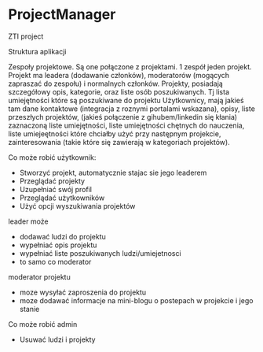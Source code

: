 # ProjectManager
ZTI project

Struktura aplikacji

Zespoły projektowe. Są one połączone z projektami. 1 zespół jeden projekt. Projekt ma leadera (dodawanie członków), moderatorów (mogących zapraszać do zespołu) i normalnych członków.
Projekty, posiadają szczegółowy opis, kategorie, oraz liste osób poszukiwanych. Tj lista umiejętności które są poszukiwane do projektu
Użytkownicy, mają jakieś tam dane kontaktowe (integracja z roznymi portalami wskazana), opisy, liste przeszłych projektów, (jakieś połączenie z gihubem/linkedin się kłania) zaznaczoną liste umiejętności, liste umiejętności chętnych do nauczenia, liste umiejeętności które chciałby użyć przy następnym projekcie, zainteresowania (takie które się zawierają w kategoriach projektów).

Co może robić użytkownik:
* Stworzyć projekt, automatycznie stajac sie jego leaderem
* Przeglądać projekty
* Uzupełniać swój profil
* Przeglądać użytkowników
* Użyć opcji wyszukiwania projektów

leader może
* dodawać ludzi do projektu
* wypełniać opis projektu
* wypełniać liste poszukiwanych ludzi/umiejetnosci
* to samo co moderator

moderator projektu
* moze wysyłać zaproszenia do projektu
* moze dodawać informacje na mini-blogu o postepach w projekcie i jego stanie

Co może robić admin
* Usuwać ludzi i projekty
